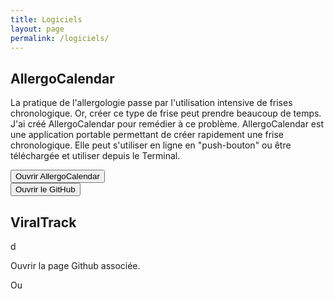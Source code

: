 ```yaml
---
title: Logiciels
layout: page
permalink: /logiciels/
---
```



## AllergoCalendar

La pratique de l'allergologie passe par l'utilisation intensive de frises chronologique. Or, créer ce type de frise peut prendre beaucoup de temps. J'ai créé AllergoCalendar pour remédier à ce problème. AllergoCalendar est une application portable permettant de créer rapidement une frise chronologique. Elle peut s'utiliser en ligne en "push-bouton" ou être téléchargée et utiliser depuis le Terminal.

<html lang="fr">
<head>
    <meta charset="UTF-8">
    <meta name="viewport" content="width=device-width, initial-scale=1.0">
    <title>Mon Site Web</title>
</head>
<body>
    <a href="https://allergocalendar.streamlit.app/" target="_blank">
        <button>Ouvrir AllergoCalendar</button>
    </a>
</body><br>
<body>
    <a href="https://allergocalendar.streamlit.app/" target="_blank">
        <button>Ouvrir le GitHub</button>
    </a>
</body>
</html>

<br>

## ViralTrack

d

Ouvrir la page Github associée.

Ou
